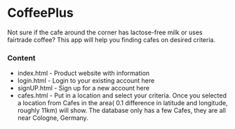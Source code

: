# CoffeePlus
Not sure if the cafe around the corner has lactose-free milk or uses fairtrade coffee? This app will help you finding cafes on desired criteria. 

### Content
- index.html - Product website with information
- login.html - Login to your existing account here
- signUP.html - Sign up for a new account here
- cafes.html - Put in a location and select your criteria. Once you selected a location from Cafes in the area( 0.1 difference in latitude and longitude, roughly 11km) will show. The database only has a few Cafes, they are all near Cologne, Germany. 
